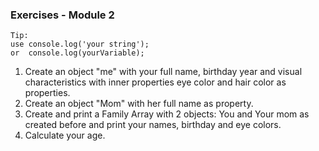 ### Exercises - Module 2 ###

    Tip:  
    use console.log('your string');  
    or  console.log(yourVariable);

1. Create an object "me" with your full name, birthday year and visual characteristics with inner properties eye color and hair color as properties.
2. Create an object "Mom" with her full name as property.
3. Create and print a Family Array with 2 objects: You and Your mom as created before and print your names, birthday and eye colors.
4. Calculate your age.
